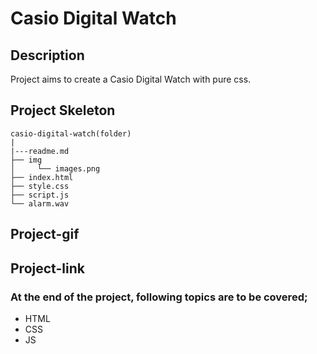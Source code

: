 # Casio Digital Watch
## Description
Project aims to create a Casio Digital Watch with pure css.
## Project Skeleton
```
casio-digital-watch(folder)
|
|---readme.md
├── img
│     └── images.png
├── index.html
├── style.css
├── script.js
└── alarm.wav
```
## Project-gif
## Project-link
### At the end of the project, following topics are to be covered;
- HTML
- CSS
- JS
